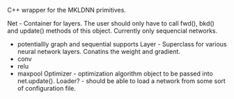 C++ wrapper for the MKLDNN primitives.

Net - Container for layers. The user should only have to call fwd(), bkd() and update() methods of this object. Currently only sequencial networks. 
  - potentiallly graph and sequential supports
Layer - Superclass for various neural network layers. Conatins the weight and gradient.
  - conv 
  - relu
  - maxpool
Optimizer - optimization algorithm object to be passed into net.update().
Loader? - should be able to load a network from some sort of configuration file.
